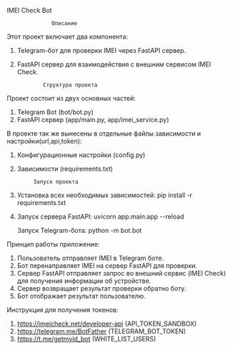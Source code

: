 IMEI Check Bot

                  Описание
Этот проект включает два компонента:
1. Telegram-бот для проверки IMEI через FastAPI сервер.
2. FastAPI сервер для взаимодействия с внешним сервисом IMEI Check.

               Структура проекта
Проект состоит из двух основных частей:
1. Telegram Bot (bot/bot.py)
2. FastAPI сервер (app/main.py, app/imei_service.py)
   
В проекте так же вынесены в отдельные файлы зависимости и настройки(url,api,token):
1. Конфигурационные настройки (config.py)
2. Зависимости (requirements.txt)


            Запуск проекта
1. Установка всех необходимых зависимостей:
    pip install -r requirements.txt

2. Запуск сервера FastAPI:
   uvicorn app.main:app --reload 

   Запуск Telegram-бота:
   python -m bot.bot

Принцип работы приложение:
1. Пользователь отправляет IMEI в Telegram боте.
2. Бот перенаправляет IMEI на сервер FastAPI для проверки.
3. Сервер FastAPI отправляет запрос вo внешний сервис (IMEI Check) для получения информации об устройстве.
4. Сервер возвращает результат проверки обратно боту.
5. Бот отображает результат пользователю.

Инструкция для получения токенов:
1. https://imeicheck.net/developer-api (API_TOKEN_SANDBOX)
2. https://telegram.me/BotFather (TELEGRAM_BOT_TOKEN)
3. https://t.me/getmyid_bot (WHITE_LIST_USERS)
